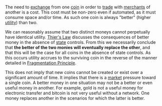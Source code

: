 The need to [exchange](Glossary#exchange) from one [coin](Glossary#coin) in order to [trade](Glossary#trade) with [merchants](Glossary#merchant) of another is a cost. This cost must be non-zero even if automated, as it must consume space and/or time. As such one coin is always "better" (higher [utility](Glossary#utility)) than two.

We can reasonably assume that two distinct moneys cannot perpetually have identical utility. [Thier's Law](https://en.wikipedia.org/wiki/Gresham%27s_law#Reverse_of_Gresham.27s_Law_.28Thiers.27_Law.29) discusses the consequences of better money in the absence of [state](Glossary#state) controls. From this we necessarily conclude that **the better of the two monies will eventually replace the other**, and that this will be the case for all coins in the absence of state controls. As this occurs utility accrues to the surviving coin in the reverse of the manner detailed in [Fragmentation Principle](Fragmentation-Principle).

This does not imply that new coins cannot be created or exist over a significant amount of time. It implies that there is a [market](Glossary#market) pressure toward a single coin. A better money in one situation may not be a better or even useful money in another. For example, gold is not a useful money for electronic transfer and bitcoin is not very useful without a network. One money replaces another in the scenarios for which the latter is better.